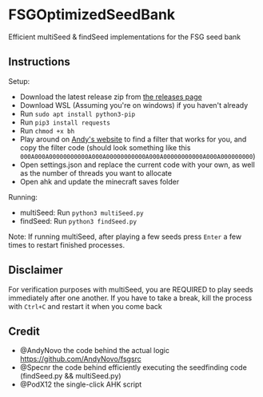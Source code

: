 # FSGOptimizedSeedBank

Efficient multiSeed & findSeed implementations for the FSG seed bank

## Instructions

Setup:

- Download the latest release zip from [the releases page](https://github.com/Specnr/FSGMultiSeedBank/releases)
- Download WSL (Assuming you're on windows) if you haven't already
- Run `sudo apt install python3-pip`
- Run `pip3 install requests`
- Run `chmod +x bh`
- Play around on [Andy's website](https://seedbankcustom.andynovo.repl.co/) to find a filter that works for you, and copy the filter code (should look something like this `000A000A00000000000A000A00000000000A000A00000000000A000A000000000`)
- Open settings.json and replace the current code with your own, as well as the number of threads you want to allocate
- Open ahk and update the minecraft saves folder

Running:

- multiSeed: Run `python3 multiSeed.py`
- findSeed: Run `python3 findSeed.py`

Note: If running multiSeed, after playing a few seeds press `Enter` a few times to restart finished processes.

## Disclaimer

For verification purposes with multiSeed, you are REQUIRED to play seeds immediately after one another. If you have to take a break, kill the process with `Ctrl+C` and restart it
when you come back

## Credit

- @AndyNovo the code behind the actual logic https://github.com/AndyNovo/fsgsrc
- @Specnr the code behind efficiently executing the seedfinding code (findSeed.py && multiSeed.py)
- @PodX12 the single-click AHK script
